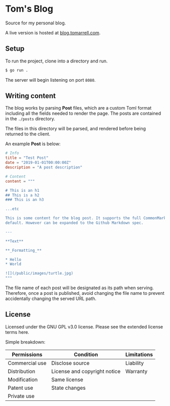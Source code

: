 # Tom's Blog

Source for my personal blog.

A live version is hosted at [blog.tomarrell.com](https://blog.tomarrell.com).

## Setup

To run the project, clone into a directory and run.

```bash
$ go run .
```

The server will begin listening on port `8080`.

## Writing content

The blog works by parsing **Post** files, which are a custom Toml format
including all the fields needed to render the page. The posts are contained in
the `./posts` directory.

The files in this directory will be parsed, and rendered before being returned
to the client.

An example **Post** is below:

```toml
# Info
title = "Test Post"
date = "2019-01-01T00:00:00Z"
description = "A post description"

# Content
content = """

# This is an h1
## This is a h2
### This is an h3

...etc

This is some content for the blog post. It supports the full CommonMark spec by
default. However can be expanded to the Github Markdown spec.

---

**Text**

**_Formatting_**

* Hello
* World

![](/public/images/turtle.jpg)
"""
```

The file name of each post will be designated as its path when serving.
Therefore, once a post is published, avoid changing the file name to prevent
accidentally changing the served URL path.

## License

Licensed under the GNU GPL v3.0 license. Please see the extended license terms here.

Simple breakdown:

| **Permissions** | **Condition**                | **Limitations** |
|-----------------|------------------------------|-----------------|
| Commercial use  | Disclose source              | Liability       |
| Distribution    | License and copyright notice | Warranty        |
| Modification    | Same license                 |
| Patent use      | State changes                |
| Private use     |
